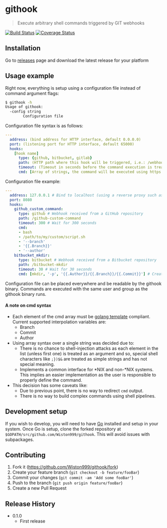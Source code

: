 # githook
> Execute arbitrary shell commands triggered by GIT webhooks

[![Build Status](https://travis-ci.org/Wiston999/githook.svg?branch=master)](https://travis-ci.org/Wiston999/githook?branch=master)
[![Coverage Status](https://coveralls.io/repos/github/Wiston999/githook/badge.svg)](https://coveralls.io/github/Wiston999/githook)


## Installation

Go to [releases](https://github.com/Wiston999/githook/releases) page and download the latest release for your platform

## Usage example

Right now, everything is setup using a configuration file instead of command argument flags:

```sh
$ githook -h
Usage of githook:
  -config string
    	Configuration file
```

Configuration file syntax is as follows:

```yaml
---
  address: (bind address for HTTP interface, default 0.0.0.0)
  port: (listening port for HTTP interface, default 65000)
  hooks:
    [hook name]
      type: {github, bitbucket, gitlab}
      path: (HTTP path where this hook will be triggered, i.e.: /webhook-payload)
      timeout: (Timeout in seconds before the command execution is treated as failed, required)
      cmd: [Array of strings, the command will be executed using https://golang.org/pkg/os/exec/#Command]
```

Configuration file example:

```yaml
---
  address: 127.0.0.1 # Bind to localhost (using a reverse proxy such as nginx)
  port: 8080
  hooks:
    github_custom_command:
      type: github # Webhook received from a GitHub repository
      path: /github-custom-command
      timeout: 300 # Wait for 300 seconds
      cmd: 
      - bash
      - /path/to/my/custom/script.sh
      - '--branch'
      - '{{.Branch}}'
      - '--author'
    bitbucket_mkdir:
      type: bitbucket # Webhook received from a Bitbucket repository
      path: /bitbucket-mkdir
      timeout: 30 # Wait for 30 seconds
      cmd: [mkdir, '-p', '{{.Author}}/{{.Branch}}/{{.Commit}}'] # Create a folder structure based on commit author, branch and hash
```
 Configuration file can be placed everywhere and be readable by the githook binary. Commands are executed with the same user and group as the githook binary runs.

#### A note on cmd syntax

* Each element of the cmd array must be [golang template](https://golang.org/pkg/text/template/) compliant. Current supported interpolation variables are:
  * Branch
  * Commit
  * Author
* Using array syntax over a single string was decided due to:
  * There is no chance to shell-injection attacks as each element in the list (unless first one) is treated as an argument and so, special shell characters like `;})$&` are treated as simple strings and has not special meaning.
  * Implements a common interface for \*NIX and non-\*NIX systems. This implies an easier implementation as the user is responsible to properly define the command.
* This decision has some caveats like:
  * Due to previous point, there is no way to redirect `cmd` output.
  * There is no way to build complex commands using shell pipelines.
  
## Development setup

If you wish to develop, you will need to have [Go](https://golang.org/) installed and setup in your system. Once Go is setup, clone the forked repository at `$GOPATH/src/github.com/Wiston999/githook`. This will avoid issues with subpackages.

## Contributing

1. Fork it (<https://github.com/Wiston999/githook/fork>)
2. Create your feature branch (`git checkout -b feature/fooBar`)
3. Commit your changes (`git commit -am 'Add some fooBar'`)
4. Push to the branch (`git push origin feature/fooBar`)
5. Create a new Pull Request

## Release History

* 0.1.0
  * First release

